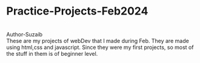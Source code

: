 # Practice-Projects-Feb2024
<br>
Author-Suzaib
<br>
These are my projects of webDev that I made during Feb. They are made using html,css and javascript. Since they were my first projects, so most of the stuff in them is of beginner level.
